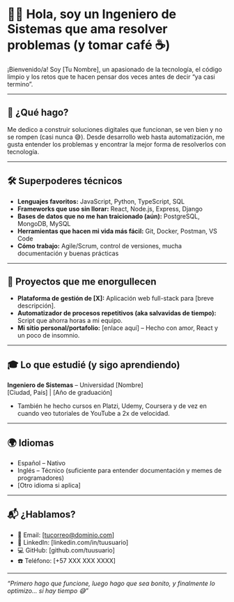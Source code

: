 <!--
**JuanCarlosEslavaAnzola/JuanCarlosEslavaAnzola** is a ✨ _special_ ✨ repository because its `README.md` (this file) appears on your GitHub profile.

Here are some ideas to get you started:

- 🔭 I’m currently working on ...
- 🌱 I’m currently learning ...
- 👯 I’m looking to collaborate on ...
- 🤔 I’m looking for help with ...
- 💬 Ask me about ...
- 📫 How to reach me: ...
- 😄 Pronouns: ...
- ⚡ Fun fact: ...
-->

# 👨‍💻 Hola, soy un Ingeniero de Sistemas que ama resolver problemas (y tomar café ☕)

¡Bienvenido/a! Soy [Tu Nombre], un apasionado de la tecnología, el código limpio y los retos que te hacen pensar dos veces antes de decir “ya casi termino”.

---

## 🚀 ¿Qué hago?

Me dedico a construir soluciones digitales que funcionan, se ven bien y no se rompen (casi nunca 😅). Desde desarrollo web hasta automatización, me gusta entender los problemas y encontrar la mejor forma de resolverlos con tecnología.

---

## 🛠️ Superpoderes técnicos

- **Lenguajes favoritos:** JavaScript, Python, TypeScript, SQL  
- **Frameworks que uso sin llorar:** React, Node.js, Express, Django  
- **Bases de datos que no me han traicionado (aún):** PostgreSQL, MongoDB, MySQL  
- **Herramientas que hacen mi vida más fácil:** Git, Docker, Postman, VS Code  
- **Cómo trabajo:** Agile/Scrum, control de versiones, mucha documentación y buenas prácticas

---

## 🧪 Proyectos que me enorgullecen

- **Plataforma de gestión de [X]:** Aplicación web full-stack para [breve descripción].  
- **Automatizador de procesos repetitivos (aka salvavidas de tiempo):** Script que ahorra horas a mi equipo.  
- **Mi sitio personal/portafolio:** [enlace aquí] – Hecho con amor, React y un poco de insomnio.

---

## 🎓 Lo que estudié (y sigo aprendiendo)

**Ingeniero de Sistemas** – Universidad [Nombre]  
[Ciudad, País] | [Año de graduación]

- También he hecho cursos en Platzi, Udemy, Coursera y de vez en cuando veo tutoriales de YouTube a 2x de velocidad.

---

## 🌍 Idiomas

- Español – Nativo  
- Inglés – Técnico (suficiente para entender documentación y memes de programadores)  
- [Otro idioma si aplica]

---

## 📬 ¿Hablamos?

- 💌 Email: [tucorreo@dominio.com]  
- 🔗 LinkedIn: [linkedin.com/in/tuusuario]  
- 💻 GitHub: [github.com/tuusuario]  
- ☎️ Teléfono: [+57 XXX XXX XXXX]

---

_“Primero hago que funcione, luego hago que sea bonito, y finalmente lo optimizo... si hay tiempo 😅”_
